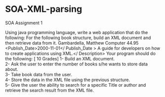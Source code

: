 # SOA-XML-parsing
SOA
Assignment 1

Using java programming language, write a web application that do the following:
For the following book structure, build an XML document and then retrieve data from it.
<Catalogue>
  <Book ID =”BK101”>
    <Author>Gambardella, Matthew</Author>
    <Title>XML Developer’s Guide</Title>
    <Genre>Computer</Genre>
    <Price>44.95</Price>
    <Publish_Date>2000-11-01</ Publish_Date >
    <Description>A guide for developers on how to create applications using XML.</ Description>
  </Book>
</Catalogue>
Your program should do the following: [ 10 Grades]
1-	Build an XML document.			
2-	Ask the user to enter the number of books s/he wants to store data about.        
3-	Take book data from the user. 				
4-	Store the data in the XML file using the previous structure.	
5-	Give the user the ability to search for a specific Title or author and retrieve the search result from the XML file.	
